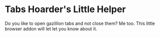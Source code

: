 # Tabs Hoarder's Little Helper

Do you like to open gazillion tabs and not close them? Me too. This little browser addon will let let you know about it.
